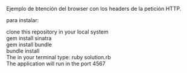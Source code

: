 Ejemplo de btención del browser con los headers de la petición HTTP. <br>

para instalar: <br>

clone this repository in your local system <br>
gem install sinatra <br>
gem install bundle <br>
bundle install <br>
The in your terminal type: ruby solution.rb <br>
The application will run in the port 4567
